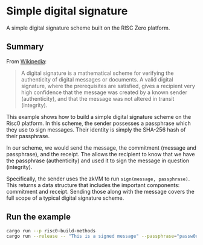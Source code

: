 # Simple digital signature

A simple digital signature scheme built on the RISC Zero platform.

## Summary

From [Wikipedia](https://en.wikipedia.org/wiki/Digital_signature):
> A digital signature is a mathematical scheme for verifying the authenticity of digital messages or documents. A valid 
digital signature, where the prerequisites are satisfied, gives a recipient very high confidence that the message was 
created by a known sender (authenticity), and that the message was not altered in transit (integrity).

This example shows how to build a simple digital signature scheme on the Risc0 platform. In this scheme, the sender 
possesses a passphrase which they use to sign messages. Their identity is simply the SHA-256 hash of their passphrase.

In our scheme, we would send the message, the commitment (message and passphrase), and the receipt. The allows the 
recipient to know that we have the passphrase (authenticity) and used it to sign the message in question (integrity).

Specifically, the sender uses the zkVM to run `sign(message, passphrase)`. This returns a data structure that includes
the important components: commitment and receipt. Sending those along with the message covers the full scope of a 
typical digital signature scheme.

## Run the example

```bash
cargo run --p risc0-build-methods
cargo run --release -- "This is a signed message" --passphrase="passw0rd"
```
